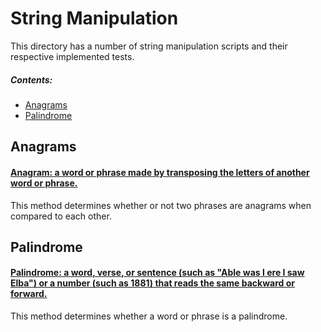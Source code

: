 # String Manipulation

This directory has a number of string manipulation scripts and their respective implemented tests.

##### Contents:
- [Anagrams](#anagrams)
- [Palindrome](#palindrome)

## Anagrams
#### [Anagram: a word or phrase made by transposing the letters of another word or phrase.](https://www.merriam-webster.com/dictionary/anagram)

This method determines whether or not two phrases are anagrams when compared to each other.

## Palindrome
#### [Palindrome: a word, verse, or sentence (such as "Able was I ere I saw Elba") or a number (such as 1881) that reads the same backward or forward.](https://www.merriam-webster.com/dictionary/palindrome)

This method determines whether a word or phrase is a palindrome.
